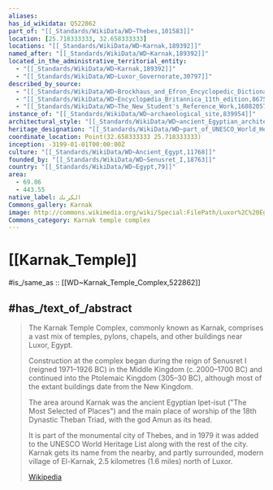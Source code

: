 ```yaml
---
aliases:
has_id_wikidata: Q522862
part_of: "[[_Standards/WikiData/WD~Thebes,101583]]"
location: [25.718333333, 32.658333333]
locations: "[[_Standards/WikiData/WD~Karnak,189392]]"
named_after: "[[_Standards/WikiData/WD~Karnak,189392]]"
located_in_the_administrative_territorial_entity:
  - "[[_Standards/WikiData/WD~Karnak,189392]]"
  - "[[_Standards/WikiData/WD~Luxor_Governorate,30797]]"
described_by_source:
  - "[[_Standards/WikiData/WD~Brockhaus_and_Efron_Encyclopedic_Dictionary,602358]]"
  - "[[_Standards/WikiData/WD~Encyclopædia_Britannica_11th_edition,867541]]"
  - "[[_Standards/WikiData/WD~The_New_Student's_Reference_Work,16082057]]"
instance_of: "[[_Standards/WikiData/WD~archaeological_site,839954]]"
architectural_style: "[[_Standards/WikiData/WD~ancient_Egyptian_architecture,842352]]"
heritage_designation: "[[_Standards/WikiData/WD~part_of_UNESCO_World_Heritage_Site,43113623]]"
coordinate_location: Point(32.658333333 25.718333333)
inception: -3199-01-01T00:00:00Z
culture: "[[_Standards/WikiData/WD~Ancient_Egypt,11768]]"
founded_by: "[[_Standards/WikiData/WD~Senusret_I,18763]]"
country: "[[_Standards/WikiData/WD~Egypt,79]]"
area:
  - 69.86
  - 443.55
native_label: الكرنك
Commons_gallery: Karnak
image: http://commons.wikimedia.org/wiki/Special:FilePath/Luxor%2C%20Egypt%2C%20Karnak.jpg
Commons_category: Karnak temple complex
---
```


# [[Karnak_Temple]] 

#is_/same_as :: [[WD~Karnak_Temple_Complex,522862]] 

## #has_/text_of_/abstract 

> The Karnak Temple Complex, commonly known as Karnak, 
> comprises a vast mix of temples, pylons, chapels, and other buildings near Luxor, Egypt. 
> 
> Construction at the complex began during the reign of Senusret I (reigned 1971–1926 BC) 
> in the Middle Kingdom (c. 2000–1700 BC) and continued into the Ptolemaic Kingdom (305–30 BC), 
> although most of the extant buildings date from the New Kingdom. 
> 
> The area around Karnak was the ancient Egyptian Ipet-isut ("The Most Selected of Places") 
> and the main place of worship of the 18th Dynastic Theban Triad, with the god Amun as its head. 
> 
> It is part of the monumental city of Thebes, 
> and in 1979 it was added to the UNESCO World Heritage List along with the rest of the city. 
> Karnak gets its name from the nearby, and partly surrounded, modern village of El-Karnak, 
> 2.5 kilometres (1.6 miles) north of Luxor.
>
> [Wikipedia](https://en.wikipedia.org/wiki/Karnak) 

